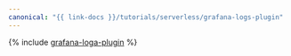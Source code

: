 ```yaml
---
canonical: "{{ link-docs }}/tutorials/serverless/grafana-logs-plugin"
---
```


{% include [grafana-loga-plugin](../../_tutorials/serverless/grafana-logs-plugin.md) %}